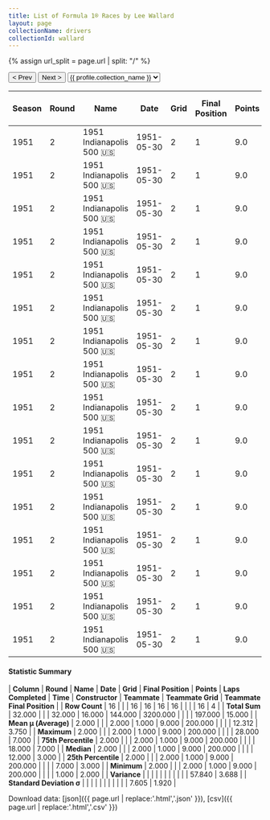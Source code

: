 ```yaml
---
title: List of Formula 1® Races by Lee Wallard
layout: page
collectionName: drivers
collectionId: wallard
---
```


{% assign url_split = page.url | split: "/" %}
<div id="collection-navigation">
<button onclick="selector.options[selector.selectedIndex-1].value && (window.location = selector.options[selector.selectedIndex-1].value);">&lt; Prev</button>
<button onclick="selector.options[selector.selectedIndex+1].value && (window.location = selector.options[selector.selectedIndex+1].value);">Next &gt;</button>
<select id="selector" onchange="this.options[this.selectedIndex].value && (window.location = this.options[this.selectedIndex].value);">
  {% for collectionId in site.data[page.collectionName].refs %}
    {% if collectionId == page.collectionId %}
      {% assign selected = "selected" %}
    {% else %}
      {% assign selected = "" %}
    {% endif %}
    {% assign profile = site.data[page.collectionName][collectionId].profile %}
    <option value="/f1/{{ page.collectionName }}/{{ collectionId }}/{{ url_split[4] }}" {{ selected }}>{{ profile.collection_name }}</option>
  {% endfor %}
</select>
</div>

| Season | Round | Name | Date | Grid | Final Position | Points | Laps Completed | Time | Constructor | Teammate | Teammate Grid | Teammate Final Position |
|--|--|--|--|--|--|--|--|--|--|--|--|--|
| 1951 | 2 | 1951 Indianapolis 500 🇺🇸 | 1951-05-30 | 2 | 1 | 9.0 | 200 | 3:57:38.05 | Kurtis Kraft 🇺🇸 | [Mike Nazaruk 🇺🇸](/f1/drivers/nazaruk) | 7 | 2 |
| 1951 | 2 | 1951 Indianapolis 500 🇺🇸 | 1951-05-30 | 2 | 1 | 9.0 | 200 | 3:57:38.05 | Kurtis Kraft 🇺🇸 | [Jack McGrath 🇺🇸](/f1/drivers/mcgrath) | 3 | 3 |
| 1951 | 2 | 1951 Indianapolis 500 🇺🇸 | 1951-05-30 | 2 | 1 | 9.0 | 200 | 3:57:38.05 | Kurtis Kraft 🇺🇸 | [Carl Forberg 🇺🇸](/f1/drivers/forberg) | 24 | 7 |
| 1951 | 2 | 1951 Indianapolis 500 🇺🇸 | 1951-05-30 | 2 | 1 | 9.0 | 200 | 3:57:38.05 | Kurtis Kraft 🇺🇸 | [Duke Nalon 🇺🇸](/f1/drivers/nalon) | 1 | R |
| 1951 | 2 | 1951 Indianapolis 500 🇺🇸 | 1951-05-30 | 2 | 1 | 9.0 | 200 | 3:57:38.05 | Kurtis Kraft 🇺🇸 | [Gene Force 🇺🇸](/f1/drivers/force) | 22 | R |
| 1951 | 2 | 1951 Indianapolis 500 🇺🇸 | 1951-05-30 | 2 | 1 | 9.0 | 200 | 3:57:38.05 | Kurtis Kraft 🇺🇸 | [Sam Hanks 🇺🇸](/f1/drivers/hanks) | 12 | R |
| 1951 | 2 | 1951 Indianapolis 500 🇺🇸 | 1951-05-30 | 2 | 1 | 9.0 | 200 | 3:57:38.05 | Kurtis Kraft 🇺🇸 | [Bill Schindler 🇺🇸](/f1/drivers/schindler) | 16 | R |
| 1951 | 2 | 1951 Indianapolis 500 🇺🇸 | 1951-05-30 | 2 | 1 | 9.0 | 200 | 3:57:38.05 | Kurtis Kraft 🇺🇸 | [Fred Agabashian 🇺🇸](/f1/drivers/agabashian) | 11 | R |
| 1951 | 2 | 1951 Indianapolis 500 🇺🇸 | 1951-05-30 | 2 | 1 | 9.0 | 200 | 3:57:38.05 | Kurtis Kraft 🇺🇸 | [Carl Scarborough 🇺🇸](/f1/drivers/scarborough) | 15 | R |
| 1951 | 2 | 1951 Indianapolis 500 🇺🇸 | 1951-05-30 | 2 | 1 | 9.0 | 200 | 3:57:38.05 | Kurtis Kraft 🇺🇸 | [Johnnie Parsons 🇺🇸](/f1/drivers/parsons) | 8 | R |
| 1951 | 2 | 1951 Indianapolis 500 🇺🇸 | 1951-05-30 | 2 | 1 | 9.0 | 200 | 3:57:38.05 | Kurtis Kraft 🇺🇸 | [Cecil Green 🇺🇸](/f1/drivers/green) | 10 | R |
| 1951 | 2 | 1951 Indianapolis 500 🇺🇸 | 1951-05-30 | 2 | 1 | 9.0 | 200 | 3:57:38.05 | Kurtis Kraft 🇺🇸 | [Troy Ruttman 🇺🇸](/f1/drivers/ruttman) | 6 | R |
| 1951 | 2 | 1951 Indianapolis 500 🇺🇸 | 1951-05-30 | 2 | 1 | 9.0 | 200 | 3:57:38.05 | Kurtis Kraft 🇺🇸 | [Chet Miller 🇺🇸](/f1/drivers/miller) | 28 | R |
| 1951 | 2 | 1951 Indianapolis 500 🇺🇸 | 1951-05-30 | 2 | 1 | 9.0 | 200 | 3:57:38.05 | Kurtis Kraft 🇺🇸 | [Walt Brown 🇺🇸](/f1/drivers/walt_brown) | 13 | R |
| 1951 | 2 | 1951 Indianapolis 500 🇺🇸 | 1951-05-30 | 2 | 1 | 9.0 | 200 | 3:57:38.05 | Kurtis Kraft 🇺🇸 | [Cliff Griffith 🇺🇸](/f1/drivers/griffith) | 18 | R |
| 1951 | 2 | 1951 Indianapolis 500 🇺🇸 | 1951-05-30 | 2 | 1 | 9.0 | 200 | 3:57:38.05 | Kurtis Kraft 🇺🇸 | [Manny Ayulo 🇺🇸](/f1/drivers/ayulo) | 3 | 3 |

#### Statistic Summary

| **Column** | **Round** | **Name** | **Date** | **Grid** | **Final Position** | **Points** | **Laps Completed** | **Time** | **Constructor** | **Teammate** | **Teammate Grid** | **Teammate Final Position** |
| **Row Count** | 16 |  |  | 16 | 16 | 16 | 16 |  |  |  | 16 | 4 |
| **Total Sum** | 32.000 |  |  | 32.000 | 16.000 | 144.000 | 3200.000 |  |  |  | 197.000 | 15.000 |
| **Mean μ (Average)** | 2.000 |  |  | 2.000 | 1.000 | 9.000 | 200.000 |  |  |  | 12.312 | 3.750 |
| **Maximum** | 2.000 |  |  | 2.000 | 1.000 | 9.000 | 200.000 |  |  |  | 28.000 | 7.000 |
| **75th Percentile** | 2.000 |  |  | 2.000 | 1.000 | 9.000 | 200.000 |  |  |  | 18.000 | 7.000 |
| **Median** | 2.000 |  |  | 2.000 | 1.000 | 9.000 | 200.000 |  |  |  | 12.000 | 3.000 |
| **25th Percentile** | 2.000 |  |  | 2.000 | 1.000 | 9.000 | 200.000 |  |  |  | 7.000 | 3.000 |
| **Minimum** | 2.000 |  |  | 2.000 | 1.000 | 9.000 | 200.000 |  |  |  | 1.000 | 2.000 |
| **Variance** |  |  |  |  |  |  |  |  |  |  | 57.840 | 3.688 |
| **Standard Deviation σ** |  |  |  |  |  |  |  |  |  |  | 7.605 | 1.920 |

Download data: [json]({{ page.url | replace:'.html','.json' }}), [csv]({{ page.url | replace:'.html','.csv' }})
